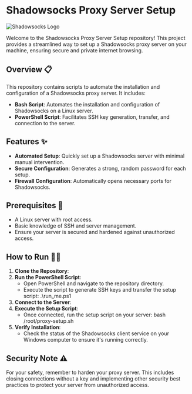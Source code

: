 # Shadowsocks Proxy Server Setup

![Shadowsocks Logo](https://www.google.com/url?sa=i&url=https%3A%2F%2Fgithub.com%2Funixhostpro%2Fshadowsocks-simple-install&psig=AOvVaw1OoCWlgwjrxjwxOclQMIIh&ust=1741427572840000&source=images&cd=vfe&opi=89978449&ved=0CBQQjRxqFwoTCNjr7bTZ94sDFQAAAAAdAAAAABAE)

Welcome to the Shadowsocks Proxy Server Setup repository! This project provides a streamlined way to set up a Shadowsocks proxy server on your machine, ensuring secure and private internet browsing.

## Overview  📋

This repository contains scripts to automate the installation and configuration of a Shadowsocks proxy server. It includes:

- **Bash Script**: Automates the installation and configuration of Shadowsocks on a Linux server.
- **PowerShell Script**: Facilitates SSH key generation, transfer, and connection to the server.

## Features ✨

- **Automated Setup**: Quickly set up a Shadowsocks server with minimal manual intervention.
- **Secure Configuration**: Generates a strong, random password for each setup.
- **Firewall Configuration**: Automatically opens necessary ports for Shadowsocks.

## Prerequisites 📌

- A Linux server with root access.
- Basic knowledge of SSH and server management.
- Ensure your server is secured and hardened against unauthorized access.

## How to Run 🏃‍♂️

1. **Clone the Repository**:
2. **Run the PowerShell Script**:
   - Open PowerShell and navigate to the repository directory.
   - Execute the script to generate SSH keys and transfer the setup script:
     .\run_me.ps1
3. **Connect to the Server**:
4. **Execute the Setup Script**:
   - Once connected, run the setup script on your server:
     bash /root/proxy-setup.sh
5. **Verify Installation**:
   - Check the status of the Shadowsocks client service on your Windows computer to ensure it's running correctly.

## Security Note ⚠️

For your safety, remember to harden your proxy server. This includes closing connections without a key and implementing other security best practices to protect your server from unauthorized access.